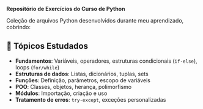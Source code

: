 **Repositório de Exercícios do Curso de Python**  

Coleção de arquivos Python desenvolvidos durante meu aprendizado, cobrindo:  

## 🧠 Tópicos Estudados  
- **Fundamentos**: Variáveis, operadores, estruturas condicionais (`if-else`), loops (`for/while`)  
- **Estruturas de dados**: Listas, dicionários, tuplas, sets  
- **Funções**: Definição, parâmetros, escopo de variáveis  
- **POO**: Classes, objetos, herança, polimorfismo  
- **Módulos**: Importação, criação e uso  
- **Tratamento de erros**: `try-except`, exceções personalizadas  
